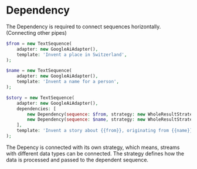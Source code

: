 # Dependency

The Dependency is required to connect sequences horizontally. (Connecting other pipes)

```php
$from = new TextSequence(
    adapter: new GoogleAiAdapter(),
    template: 'Invent a place in Switzerland',
);

$name = new TextSequence(
    adapter: new GoogleAiAdapter(),
    template: 'Invent a name for a person',
);

$story = new TextSequence(
    adapter: new GoogleAiAdapter(),
    dependencies: [
        new Dependency(sequence: $from, strategy: new WholeResultStrategy(), alias: 'from'),
        new Dependency(sequence: $name, strategy: new WholeResultStrategy(), alias: 'name'),
    ],
    template: 'Invent a story about {{from}}, originating from {{name}}.'
);
```

The Depency is connected with its own strategy, which means, streams with different data types can be connected.
The strategy defines how the data is processed and passed to the dependent sequence. 

